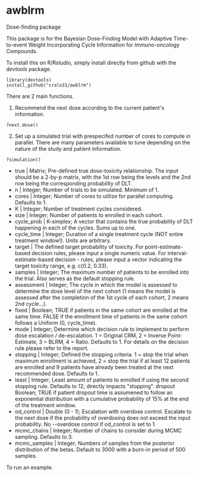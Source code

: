 # awblrm
Dose-finding package

This package is for the Bayesian Dose-Finding Model with Adaptive Time-to-event Weight
Incorporating Cycle Information for Immuno-oncology Compounds. 

To install this on R/Rstudio, simply install directly from github with the _devtools_ package.
```{r}
library(devtools)
install_github("cralo31/awblrm")
```
There are 2 main functions. 

1. Recommend the next dose according to the current patient's information. 
```{r}
?next.dose()
```

2. Set up a simulated trial with prespecifed number of cores to compute in parallel. There are many parameters available to tune depending on the nature of the study and patient information. 
```{r}
?simulation()
```
- true | Matrix; Pre-defined true dose-toxicity relationship. The input should be a 2-by-p matrix, with the 1st row being the levels and the 2nd row being the corresponding probability of DLT.
- n | Integer; Number of trials to be simulated. Minimum of 1.
- cores | Integer; Number of cores to utilize for parallel computing. Defaults to 1.
- K | Integer; Number of treatment cycles considered.
- size | Integer; Number of patients to enrolled in each cohort.
- cycle_prob | K-simplex; A vector that contains the true probability of DLT happening in each of the cycles. Sums up to one.
- cycle_time | Integer; Duration of a single treatment cycle (NOT entire treatment window!). Units are arbitrary.
- target | The defined target probability of toxicity. For point-estimate-based decision rules, please input a single numeric value. For interval-estimate-based decision - rules, please input a vector indicating the target toxicity range, e.g. c(0.2, 0.33).
- samples | Integer; The maximum number of patients to be enrolled into the trial. Also serves as the default stopping rule.
- assessment | Integer; The cycle in which the model is assessed to determine the dose level of the next cohort (1 means the model is assessed after the completion of the 1st cycle of each cohort, 2 means 2nd cycle...).
- fixed | Boolean; TRUE if patients in the same cohort are enrolled at the same time. FALSE if the enrollment time of patients in the same cohort follows a Uniform (0, cycle_time).
- mode | Integer; Determine which decision rule to implement to perform dose escalation / de-escalation. 1 = Original CRM, 2 = Inverse Point-Estimate, 3 = BLRM, 4 = Ratio. Defaults to 1. For details on the decision rule please refer to the report.
- stopping | Integer; Defined the stopping criteria. 1 = stop the trial when maximum enrollment is achieved, 2 = stop the trial if at least 12
patients are enrolled and 9 patients have already been treated at the next recommended dose. Defaults to 1.
- least | Integer; Least amount of patients to enrolled if using the second stopping rule. Defaults to 12, directly impacts "stopping".
dropout Boolean; TRUE if patient dropout time is assumened to follow an exponential distribution with a cumulative probability of 15% at the end of the treatment window.
- od_control | Double (0 - 1); Escalation with overdose control. Escalate to the next dose if the probability of overdosing does not exceed the input probability. No --overdose control if od_control is set to 1.
- mcmc_chains | Integer; Number of chains to consider during MCMC sampling. Defaults to 3.
- mcmc_samples | Integer; Numbers of samples from the posterior distribution of the betas. Default to 3000 with a burn-in period of 500 samples.


To run an example. 
```
